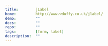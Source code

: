 ```yaml
---
title:        jLabel
home:         http://www.wduffy.co.uk/jlabel/
demo:         ""
docs:         ""
repo:         ""
tags:         [form, label]
description:  ""
---
```


